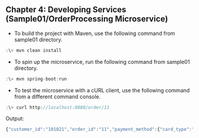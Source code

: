 ## Chapter 4: Developing Services (Sample01/OrderProcessing Microservice)

* To build the project with Maven, use the following command from sample01 directory.

```javascript
:\> mvn clean install
```

* To spin up the microservice, run the following command from sample01 directory.

```javascript
:\> mvn spring-boot:run
```

* To test the microservice with a cURL client, use the following command from a different command console.

```javascript
:\> curl http://localhost:8080/order/11
```

Output:

```javascript
{"customer_id":"101021","order_id":"11","payment_method":{"card_type":"VISA","expiration":"01/22","name":"John Doe","billing_address":"201, 1st Street, San Jose, CA"},"items": [{"code":"101","qty":1},{"code":"103","qty":5}],"shipping_address":"201, 1st Street, San Jose, CA"}
```